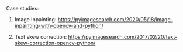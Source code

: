 Case studies:
1. Image Inpainting: https://pyimagesearch.com/2020/05/18/image-inpainting-with-opencv-and-python/

2. Text skew correction: https://pyimagesearch.com/2017/02/20/text-skew-correction-opencv-python/
